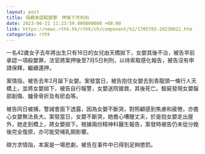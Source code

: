 ```yaml
---
layout: post
title: 母親承認殺嬰罪　押後下月判刑
date: 2023-06-21 11:23:59.000000000 +08:00
link: https://news.rthk.hk/rthk/ch/component/k2/1705703-20230621.htm
categories: rthk
---
```


一名42歲女子去年將出生只有16日的女兒由天橋拋下，女嬰其後不治，被告早前承認一項殺嬰罪，法官將案押後至7月5日判刑，以待索取感化報告，被告沒有申請保釋，繼續還押。

案情指，被告去年2月誕下女嬰。案發當日，被告抱住女嬰去到青龍頭一條行人天橋上，並將女嬰拋下，被告自行報警，女嬰送院搶救，其後死亡。驗屍發現女嬰腦部創傷、髗骨骨折及有瘀血等。

被告同日被捕，警誡會面下透露，因為女嬰不斷哭，對照顧感到焦慮和疲倦，亦擔心女嬰無法長大。案發當日，女嬰不斷哭，她擔心嘈醒丈夫，於是抱女嬰走出屋外，她走到橋上，將女嬰拋下。根據兩份精神科醫生報告，案發時被告仍未從分娩後完全復原，亦可能受哺乳期影響。

辯方求情指，本案是一場悲劇，被告在事件中已得到足夠懲罰。
